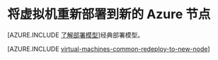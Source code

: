 <!-- ARM: tested -->

<properties 
	pageTitle="重新部署虚拟机 | Azure" 
	description="说明如何通过重新部署虚拟机来缓解 RDP 连接问题。" 
	services="virtual-machines" 
	documentationCenter="virtual-machines" 
	authors="dsk-2015" 
	manager="timlt"
	tags="azure-resource-manager,top-support-issue" 
/>
	

<tags
	ms.service="virtual-machines"
	ms.date="03/02/2016"
	wacn.date=""/>


# 将虚拟机重新部署到新的 Azure 节点

[AZURE.INCLUDE [了解部署模型](../includes/learn-about-deployment-models-rm-include.md)]经典部署模型。

[AZURE.INCLUDE [virtual-machines-common-redeploy-to-new-node](../includes/virtual-machines-common-redeploy-to-new-node.md)]

<!---HONumber=Mooncake_0418_2016-->